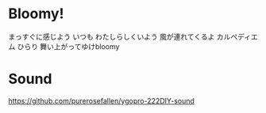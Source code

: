 # Bloomy!
まっすぐに感じよう
いつも わたしらしくいよう
風が連れてくるよ カルペディエム
ひらり 舞い上がってゆけbloomy
# Sound
https://github.com/purerosefallen/ygopro-222DIY-sound
